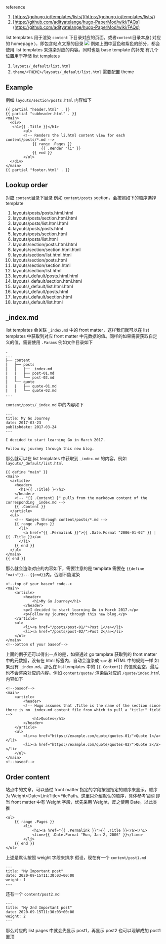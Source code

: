 reference

1. [https://gohugo.io/templates/lists/](https://gohugo.io/templates/lists/)
2. [https://github.com/adityatelange/hugo-PaperMod/wiki/FAQs](https://github.com/adityatelange/hugo-PaperMod/wiki/FAQs)

list templates 用于渲染 `content` 下目录对应的页面，或者`content`目录本身( 对应的 homepage )，即包含站点文章的目录
![](https://intranetproxy.alipay.com/skylark/lark/0/2023/svg/23156369/1681205263432-baf10060-d014-4cd6-8d2f-c56f9175ce17.svg#clientId=u5c634856-46ca-4&from=paste&id=u1d502317&originHeight=446&originWidth=1730&originalType=url&ratio=1&rotation=0&showTitle=false&status=done&style=none&taskId=ub7b1dc32-d874-4846-8fd3-5b71e77d73f&title=)
例如上图中蓝色和紫色的部分，都会使用 list templates 来渲染对应的内容。同时也是 base template 的补充
有几个位置用于存储 list templates

1. `layouts/_default/list.html`
2. `theme/<THEME>/layouts/_default/list.html` 需要配置 theme
## Example
例如 `layouts/section/posts.html` 内容如下
```
{{ partial "header.html" . }}
{{ partial "subheader.html" . }}
<main>
  <div>
   <h1>{{ .Title }}</h1>
        <ul>
        <!-- Renders the li.html content view for each content/posts/*.md -->
            {{ range .Pages }}
                {{ .Render "li" }}
            {{ end }}
        </ul>
  </div>
</main>
{{ partial "footer.html" . }}
```
## Lookup order
对应 `content`目录下目录
例如 `content/posts` section，会按照如下的顺序选择 template

1. layouts/posts/posts.html.html
2. layouts/posts/section.html.html
3. layouts/posts/list.html.html
4. layouts/posts/posts.html
5. layouts/posts/section.html
6. layouts/posts/list.html
7. layouts/section/posts.html.html
8. layouts/section/section.html.html
9. layouts/section/list.html.html
10. layouts/section/posts.html
11. layouts/section/section.html
12. layouts/section/list.html
13. layouts/_default/posts.html.html
14. layouts/_default/section.html.html
15. layouts/_default/list.html.html
16. layouts/_default/posts.html
17. layouts/_default/section.html
18. layouts/_default/list.html
## _index.md
list templates 会关联 `_index.md` 中的 front matter，这样我们就可以在 list templates 中获取到对应 front matter 中元数据的值。同样的如果需要获取自定义的值，需要使用 `.Params`
例如文件目录如下
```
.
...
├── content
|   ├── posts
|   |   ├── _index.md
|   |   ├── post-01.md
|   |   └── post-02.md
|   └── quote
|   |   ├── quote-01.md
|   |   └── quote-02.md
...
```
`content/posts/_index.md` 中的内容如下
```
---
title: My Go Journey
date: 2017-03-23
publishdate: 2017-03-24
---

I decided to start learning Go in March 2017.

Follow my journey through this new blog.
```
那么就可以在 list templates 中获取到 `_index.md` 的内容，例如 `layouts/_default/list.html` 
```
{{ define "main" }}
<main>
  <article>
    <header>
      <h1>{{ .Title} }</h1>
    </header>
    <!-- "{{ .Content} }" pulls from the markdown content of the corresponding _index.md -->
    {{ .Content }}
  </article>
  <ul>
    <!-- Ranges through content/posts/*.md -->
    {{ range .Pages }}
      <li>
        <a href="{{ .Permalink }}">{{ .Date.Format "2006-01-02" }} | {{ .Title }}</a>
      </li>
    {{ end }}
  </ul>
</main>
{{ end }}
```
那么就会渲染对应的内容如下，需要注意的是 template 需要在 `{{define "main"}}...{{end}}`内，否则不能渲染
```
<!--top of your baseof code-->
<main>
    <article>
        <header>
            <h1>My Go Journey</h1>
        </header>
        <p>I decided to start learning Go in March 2017.</p>
        <p>Follow my journey through this new blog.</p>
    </article>
    <ul>
        <li><a href="/posts/post-01/">Post 1</a></li>
        <li><a href="/posts/post-02/">Post 2</a></li>
    </ul>
</main>
<!--bottom of your baseof-->
```
上面的例子还可以得出一点的是，如果通过 go tamplate 获取到的 front matter 中的元数据，没有在 html 标签内，自动会渲染成 `<p>` 和 HTML 中的规则一样
如果没有 `_index.md`，那么在 list templates 中的 `{{.Content}}` 的值就会空，最后也不会渲染对应的内容。例如 `content/quote/` 渲染后对应的 `/quote/index.html`内容如下
```
<!--baseof-->
<main>
    <article>
        <header>
        <!-- Hugo assumes that .Title is the name of the section since there is no _index.md content file from which to pull a "title:" field -->
            <h1>Quotes</h1>
        </header>
    </article>
    <ul>
        <li><a href="https://example.com/quote/quotes-01/">Quote 1</a></li>
        <li><a href="https://example.com/quote/quotes-02/">Quote 2</a></li>
    </ul>
</main>
<!--baseof-->
```
## Order content
站点中的文章，可以通过 front matter 指定的字段按照指定的顺序来显示。顺序为 Weight>Date>LinkTitle>FilePath。这里只介绍默认的顺序，具体参考官网
即当 front matter 中有 Weight 字段，优先采用 Weight，反之使用 Date。以此类推
```
<ul>
    {{ range .Pages }}
        <li>
            <h1><a href="{{ .Permalink }}">{{ .Title }}</a></h1>
            <time>{{ .Date.Format "Mon, Jan 2, 2006" }}</time>
        </li>
    {{ end }}
</ul>
```
上述是默认按照 weight 字段来排序
假设，现在有一个 `content/post1.md`
```
---
title: "My Important post"
date: 2020-09-15T11:30:03+00:00
weight: 1
---
```
还有一个 `content/post2.md`
```
---
title: "My 2nd Important post"
date: 2020-09-15T11:30:03+00:00
weight: 2
---
```
那么对应的 list pages 中就会先显示 post1，再显示 post2
也可以理解成加 post1 置顶
